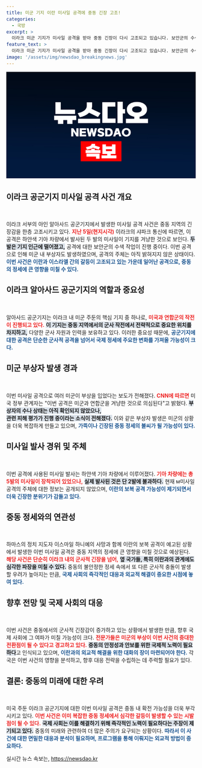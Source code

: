 ```yaml
---
title: 미군 기지 이란 미사일 공격에 중동 긴장 고조!
categories:
  - 국방
excerpt: >
  이라크 미군 기지가 미사일 공격을 받아 중동 긴장이 다시 고조되고 있습니다. 보안군의 수색이 진행 중인 가운데, 부상자도 발생했으며 공격 배후가 미궁 속에 빠졌습니다. 이란의 보복 위협과 함께, 상황이 심각해지고 있습니다!
feature_text: >
  이라크 미군 기지가 미사일 공격을 받아 중동 긴장이 다시 고조되고 있습니다. 보안군의 수색이 진행 중인 가운데, 부상자도 발생했으며 공격 배후가 미궁 속에 빠졌습니다. 이란의 보복 위협과 함께, 상황이 심각해지고 있습니다!
image: '/assets/img/newsdao_breakingnews.jpg'
---
```


<p><img src="/assets/img/newsdao_breakingnews.jpg" alt="ranknews 속보" /></p>

<h2 data-ke-size="size26">이라크 공군기지 미사일 공격 사건 개요</h2>

<p data-ke-size="size16">&nbsp;</p>

<p>이라크 서부의 아인 알아사드 공군기지에서 발생한 미사일 공격 사건은 중동 지역의 긴장감을 한층 고조시키고 있다. <b><span style="color: #ee2323;">지난 5일(현지시각)</span></b> 이라크의 샤파크 통신에 따르면, 이 공격은 하얀색 기아 차량에서 발사된 두 발의 미사일이 기지를 겨냥한 것으로 보인다. <b><span style="background-color: #21538527;">두 발은 기지 인근에 떨어졌고,</span></b> 공격에 대한 보안군의 수색 작업이 진행 중이다. 이번 공격으로 인해 미군 내 부상자도 발생하였으며, 공격의 주체는 아직 밝혀지지 않은 상태이다. <b><span style="color: #1a5490;">이번 사건은 이란과 이스라엘 간의 갈등이 고조되고 있는 가운데 일어난 공격으로, 중동의 정세에 큰 영향을 미칠 수 있다.</span></b> </p>

<h2 data-ke-size="size26">이라크 알아사드 공군기지의 역할과 중요성</h2>

<p data-ke-size="size16">&nbsp;</p>

<p>알아사드 공군기지는 이라크 내 미군 주둔의 핵심 기지 중 하나로, <b><span style="color: #ee2323;">미국과 연합군의 작전이 진행되고 있다.</span></b> <b><span style="background-color: #21538527;">이 기지는 중동 지역에서의 군사 작전에서 전략적으로 중요한 위치를 차지하고,</span></b> 다양한 군사 자원과 인력을 보유하고 있다. 이러한 중요성 때문에, <b><span style="color: #1a5490;">공군기지에 대한 공격은 단순한 군사적 공격을 넘어서 국제 정세에 주요한 변화를 가져올 가능성이 크다.</span></b> </p>

<h2 data-ke-size="size26">미군 부상자 발생 경과</h2>

<p data-ke-size="size16">&nbsp;</p>

<p>이번 미사일 공격으로 여러 미군이 부상을 입었다는 보도가 전해졌다. <b><span style="color: #ee2323;">CNN에 따르면</span></b> 미국 정부 관계자는 "이번 공격은 미군과 연합군을 겨냥한 것으로 의심된다"고 밝혔다. <b><span style="background-color: #21538527;">부상자의 수나 상태는 아직 확인되지 않았으나,<br />관련 피해 평가가 진행 중이라는 소식이 전해졌다.</span></b> 이와 같은 부상자 발생은 미군의 상황을 더욱 복잡하게 만들고 있으며, <b><span style="color: #1a5490;">가뜩이나 긴장된 중동 정세의 불씨가 될 가능성이 있다.</span></b> </p>

<h2 data-ke-size="size26">미사일 발사 경위 및 주체</h2>

<p data-ke-size="size16">&nbsp;</p>

<p>이번 공격에 사용된 미사일 발사는 하얀색 기아 차량에서 이루어졌다. <b><span style="color: #ee2323;">기아 차량에는 총 5발의 미사일이 장착되어 있었으나,</span></b> <b><span style="background-color: #21538527;">실제 발사된 것은 단 2발에 불과하다.</span></b> 현재 м미사일 공격의 주체에 대한 정보는 공개되지 않았으며, <b><span style="color: #1a5490;">이란의 보복 공격 가능성이 제기되면서 더욱 긴장한 분위기가 감돌고 있다.</span></b> </p>

<h2 data-ke-size="size26">중동 정세와의 연관성</h2>

<p data-ke-size="size16">&nbsp;</p>

<p>하마스의 정치 지도자 이스마일 하니예의 사망과 함께 이란의 보복 공격이 예고된 상황에서 발생한 이번 미사일 공격은 중동 지역의 정세에 큰 영향을 미칠 것으로 예상된다. <b><span style="color: #ee2323;">해당 사건은 단순히 이라크 내의 군사적 긴장을 넘어,</span></b> <b><span style="background-color: #21538527;">옆 국가들, 특히 이란과의 관계에도 심각한 파장을 미칠 수 있다.</span></b> 중동의 불안정한 정세 속에서 또 다른 군사적 충돌이 발생할 우려가 높아지는 만큼, <b><span style="color: #1a5490;">국제 사회의 즉각적인 대응과 외교적 해결이 중요한 시점에 놓여 있다.</span></b></p>

<h2 data-ke-size="size26">향후 전망 및 국제 사회의 대응</h2>

<p data-ke-size="size16">&nbsp;</p>

<p>이번 사건은 중동에서의 군사적 긴장감이 증가하고 있는 상황에서 발생한 만큼, 향후 국제 사회에 그 여파가 미칠 가능성이 크다. <b><span style="color: #ee2323;">전문가들은 미군의 부상이 이번 사건의 중대한 전환점이 될 수 있다고 경고하고 있다.</span></b> <b><span style="background-color: #21538527;">중동의 안정성과 안보를 위한 국제적 노력이 필요하다</span></b>고 인식되고 있으며, <b><span style="color: #1a5490;">이란과의 외교적 해결을 위한 대화의 장이 마련되어야 한다.</span></b> 각국은 이번 사건의 영향을 분석하고, 향후 대응 전략을 수립하는 데 주력할 필요가 있다.</p>

<h2 data-ke-size="size26">결론: 중동의 미래에 대한 우려</h2>

<p data-ke-size="size16">&nbsp;</p>

<p>미국 주둔 이라크 공군기지에 대한 이번 미사일 공격은 중동 내 확전 가능성을 더욱 부각시키고 있다. <b><span style="color: #ee2323;">이번 사건은 이미 복잡한 중동 정세에서 심각한 갈등이 발생할 수 있는 시발점이 될 수 있다.</span></b> <b><span style="background-color: #21538527;">국제 사회는 이를 해결하기 위해 즉각적인 노력이 필요하다는 주장이 제기되고 있다.</span></b> 중동의 미래와 관련하여 더 많은 주의가 요구되는 상황이다. <b><span style="color: #1a5490;">따라서 이 사건에 대한 면밀한 대응과 분석이 필요하며, 프로그램을 통해 이뤄지는 외교적 방법이 중요하다.</span></b></p>
실시간 뉴스 속보는, <a href="https://newsdao.kr" rel="dofollow">https://newsdao.kr</a>


